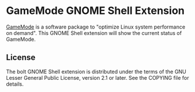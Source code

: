 # GameMode GNOME Shell Extension

[GameMode][gamemode] is a software package to "optimize Linux system
performance on demand". This GNOME Shell extension will show the current
status of GameMode.

## License
The bolt GNOME Shell extension is distributed under the terms of the
GNU Lesser General Public License, version 2.1 or later. See the
COPYING file for details.

[gamemode]: https://github.com/FeralInteractive/gamemode
